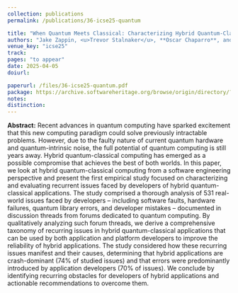 ```yaml
---
collection: publications
permalink: /publications/36-icse25-quantum

title: "When Quantum Meets Classical: Characterizing Hybrid Quantum-Classical Issues Discussed in Developer Forums"
authors: "Jake Zappin, <u>Trevor Stalnaker</u>, **Oscar Chaparro**, and Denys Poshyvanyk"
venue_key: "icse25"
track: 
pages: "to appear"
date: 2025-04-05
doiurl: 

paperurl: /files/36-icse25-quantum.pdf
package: https://archive.softwareheritage.org/browse/origin/directory/?origin_url=https://github.com/jakezappin/HQC_Bug_Replication
notes: 
distinction: 
---
```


**Abstract:** Recent advances in quantum computing have sparked excitement that this new computing paradigm could solve previously intractable problems. However, due to the faulty nature of current quantum hardware and quantum-intrinsic noise, the full potential of quantum computing is still years away. Hybrid quantum-classical computing has emerged as a possible compromise that achieves the best of both worlds. In this paper, we look at hybrid quantum-classical computing from a software engineering perspective and present the first empirical study focused on characterizing and evaluating recurrent issues faced by developers of hybrid quantum-classical applications. The study comprised a thorough analysis of 531 real-world issues faced by developers – including software faults, hardware failures, quantum library errors, and developer mistakes – documented in discussion threads from forums dedicated to quantum computing. By qualitatively analyzing such forum threads, we derive a comprehensive taxonomy of recurring issues in hybrid quantum-classical applications that can be used by both application and platform developers to improve the reliability of hybrid applications. The study considered how these recurring issues manifest and their causes, determining that hybrid applications are crash-dominant (74% of studied issues) and that errors were predominantly introduced by application developers (70% of issues). We conclude by identifying recurring obstacles for developers of hybrid applications and actionable recommendations to overcome them.

